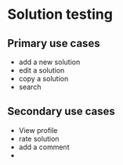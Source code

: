 # Solution testing

## Primary use cases

- add a new solution
- edit a solution
- copy a solution
- search


## Secondary use cases

- View profile
- rate solution
- add a comment
- 